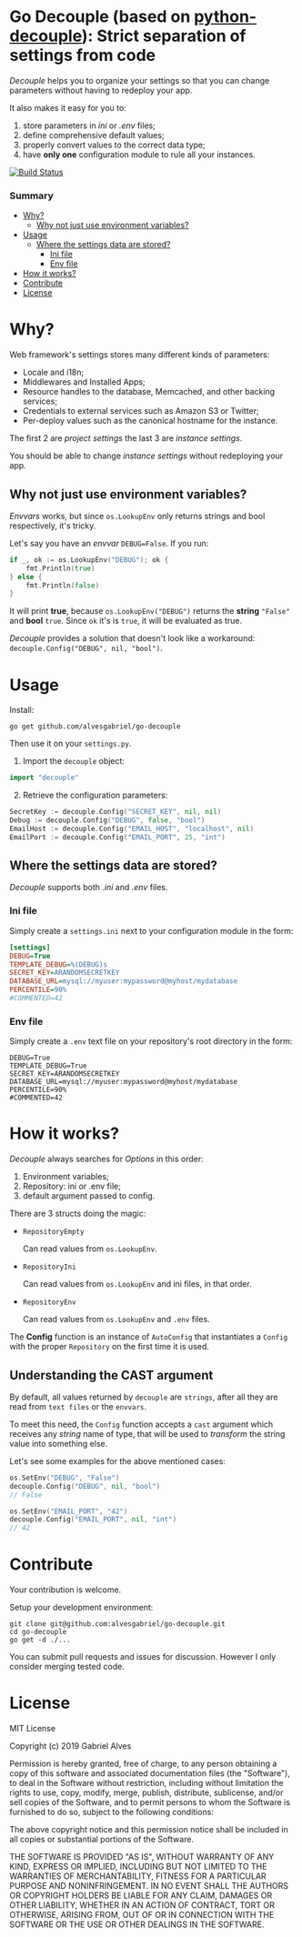 Go Decouple (based on [python-decouple](https://github.com/henriquebastos/python-decouple)): Strict separation of settings from code
=================================================================================================================================

*Decouple* helps you to organize your settings so that you can change parameters without having to redeploy your app.

It also makes it easy for you to:

1. store parameters in *ini* or *.env* files;
1. define comprehensive default values;
1. properly convert values to the correct data type;
1. have **only one** configuration module to rule all your instances.


[![Build Status](https://travis-ci.org/alvesgabriel/go-decouple.svg?branch=master)](https://travis-ci.org/alvesgabriel/go-decouple)


### Summary
* [Why?](#why?)
    * [Why not just use environment variables?](#why-not-just-use-environment-variables?)
* [Usage](#usage)
    * [Where the settings data are stored?](#where-the-settings-data-are-stored?)
        * [Ini file](#ini-file)
        * [Env file](#env-file)
* [How it works?](#how-it-works?)
* [Contribute](#contribute)
* [License](#license)

# Why?

Web framework's settings stores many different kinds of parameters:

* Locale and i18n;
* Middlewares and Installed Apps;
* Resource handles to the database, Memcached, and other backing services;
* Credentials to external services such as Amazon S3 or Twitter;
* Per-deploy values such as the canonical hostname for the instance.

The first 2 are *project settings* the last 3 are *instance settings*.

You should be able to change *instance settings* without redeploying your app.

## Why not just use environment variables?

*Envvars* works, but since `os.LookupEnv` only returns strings and bool respectively, it's tricky.

Let's say you have an *envvar* `DEBUG=False`. If you run:

```go
if _, ok := os.LookupEnv("DEBUG"); ok {
    fmt.Println(true)
} else {
    fmt.Println(false)
}
```
It will print **true**, because `os.LookupEnv("DEBUG")` returns the **string** `"False"` and **bool** `true`. Since `ok` it's is `true`, it will be evaluated as true.

*Decouple* provides a solution that doesn't look like a workaround: ``decouple.Config("DEBUG", nil, "bool")``.

# Usage

Install:

```shell
go get github.com/alvesgabriel/go-decouple
```


Then use it on your `settings.py`.

1. Import the `decouple` object:

```go
import "decouple"
```

2. Retrieve the configuration parameters:

```go
SecretKey := decouple.Config("SECRET_KEY", nil, nil)
Debug := decouple.Config("DEBUG", false, "bool")
EmailHost := decouple.Config("EMAIL_HOST", "localhost", nil)
EmailPort := decouple.Config("EMAIL_PORT", 25, "int")
```

## Where the settings data are stored?

*Decouple* supports both *.ini* and *.env* files.

### Ini file

Simply create a `settings.ini` next to your configuration module in the form:

```ini
[settings]
DEBUG=True
TEMPLATE_DEBUG=%(DEBUG)s
SECRET_KEY=ARANDOMSECRETKEY
DATABASE_URL=mysql://myuser:mypassword@myhost/mydatabase
PERCENTILE=90%
#COMMENTED=42
```

### Env file

Simply create a `.env` text file on your repository's root directory in the form:

```console
DEBUG=True
TEMPLATE_DEBUG=True
SECRET_KEY=ARANDOMSECRETKEY
DATABASE_URL=mysql://myuser:mypassword@myhost/mydatabase
PERCENTILE=90%
#COMMENTED=42
```

# How it works?

*Decouple* always searches for *Options* in this order:

1. Environment variables;
1. Repository: ini or .env file;
1. default argument passed to config.

There are 3 structs doing the magic:


- `RepositoryEmpty`

    Can read values from `os.LookupEnv`.

- `RepositoryIni`

    Can read values from `os.LookupEnv` and ini files, in that order.

- `RepositoryEnv`

    Can read values from `os.LookupEnv` and `.env` files.

The **Config** function is an instance of `AutoConfig` that instantiates a `Config` with the proper `Repository`
on the first time it is used.


## Understanding the CAST argument

By default, all values returned by `decouple` are `strings`, after all they are read from `text files` or the `envvars`.

To meet this need, the `Config` function accepts a `cast` argument which receives any *string* name of type, that will be used to *transform* the string value into something else.

Let's see some examples for the above mentioned cases:

```go
os.SetEnv("DEBUG", "False")
decouple.Config("DEBUG", nil, "bool")
// False

os.SetEnv("EMAIL_PORT", "42")
decouple.Config("EMAIL_PORT", nil, "int")
// 42
```


# Contribute

Your contribution is welcome.

Setup your development environment:

```console
git clone git@github.com:alvesgabriel/go-decouple.git
cd go-decouple
go get -d ./...
```

You can submit pull requests and issues for discussion. However I only consider merging tested code.


# License

MIT License

Copyright (c) 2019 Gabriel Alves <gabriel dot alves dot monteiro1 at gmail dot com>

Permission is hereby granted, free of charge, to any person obtaining a copy
of this software and associated documentation files (the "Software"), to deal
in the Software without restriction, including without limitation the rights
to use, copy, modify, merge, publish, distribute, sublicense, and/or sell
copies of the Software, and to permit persons to whom the Software is
furnished to do so, subject to the following conditions:

The above copyright notice and this permission notice shall be included in all
copies or substantial portions of the Software.

THE SOFTWARE IS PROVIDED "AS IS", WITHOUT WARRANTY OF ANY KIND, EXPRESS OR
IMPLIED, INCLUDING BUT NOT LIMITED TO THE WARRANTIES OF MERCHANTABILITY,
FITNESS FOR A PARTICULAR PURPOSE AND NONINFRINGEMENT. IN NO EVENT SHALL THE
AUTHORS OR COPYRIGHT HOLDERS BE LIABLE FOR ANY CLAIM, DAMAGES OR OTHER
LIABILITY, WHETHER IN AN ACTION OF CONTRACT, TORT OR OTHERWISE, ARISING FROM,
OUT OF OR IN CONNECTION WITH THE SOFTWARE OR THE USE OR OTHER DEALINGS IN THE
SOFTWARE.